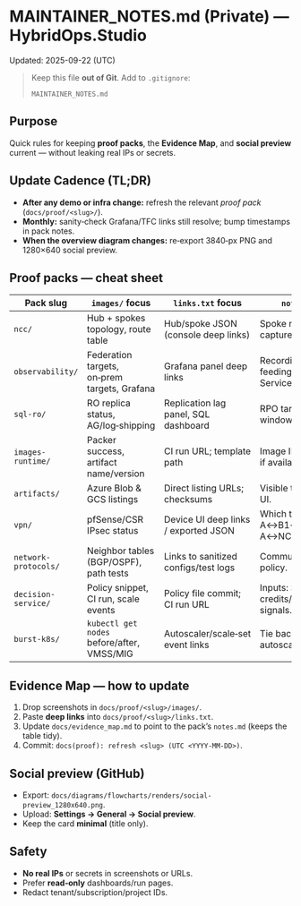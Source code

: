 # MAINTAINER_NOTES.md (Private) — HybridOps.Studio
Updated: 2025-09-22 (UTC)

> Keep this file **out of Git**. Add to `.gitignore`:
>
> ```
> MAINTAINER_NOTES.md
> ```

## Purpose
Quick rules for keeping **proof packs**, the **Evidence Map**, and **social preview** current — without leaking real IPs or secrets.

## Update Cadence (TL;DR)
- **After any demo or infra change:** refresh the relevant *proof pack* (`docs/proof/<slug>/`).
- **Monthly:** sanity‑check Grafana/TFC links still resolve; bump timestamps in pack notes.
- **When the overview diagram changes:** re‑export 3840‑px PNG and 1280×640 social preview.

## Proof packs — cheat sheet
| Pack slug | `images/` focus | `links.txt` focus | `notes.md` hint |
|---|---|---|---|
| `ncc/` | Hub + spokes topology, route table | Hub/spoke JSON (console deep links) | Spoke names/regions; capture time (UTC). |
| `observability/` | Federation targets, on‑prem targets, Grafana | Grafana panel deep links | Recording rules/alerts feeding Decision Service. |
| `sql-ro/` | RO replica status, AG/log‑shipping | Replication lag panel, SQL dashboard | RPO target + test window. |
| `images-runtime/` | Packer success, artifact name/version | CI run URL; template path | Image IDs/checksums if available. |
| `artifacts/` | Azure Blob & GCS listings | Direct listing URLs; checksums | Visible timestamps in UI. |
| `vpn/` | pfSense/CSR IPsec status | Device UI deep links / exported JSON | Which tunnels are A↔B1↔B2 and A↔NCC. |
| `network-protocols/` | Neighbor tables (BGP/OSPF), path tests | Links to sanitized configs/test logs | Communities/local‑pref policy. |
| `decision-service/` | Policy snippet, CI run, scale events | Policy file commit; CI run URL | Inputs: SLO, credits/cost, cloud signals. |
| `burst-k8s/` | `kubectl get nodes` before/after, VMSS/MIG | Autoscaler/scale‑set event links | Tie back to KPI autoscale +2@70%.


## Evidence Map — how to update
1. Drop screenshots in `docs/proof/<slug>/images/`.
2. Paste **deep links** into `docs/proof/<slug>/links.txt`.
3. Update `docs/evidence_map.md` to point to the pack’s `notes.md` (keeps the table tidy).
4. Commit: `docs(proof): refresh <slug> (UTC <YYYY‑MM‑DD>)`.

## Social preview (GitHub)
- Export: `docs/diagrams/flowcharts/renders/social-preview_1280x640.png`.
- Upload: **Settings → General → Social preview**.
- Keep the card **minimal** (title only).

## Safety
- **No real IPs** or secrets in screenshots or URLs.
- Prefer **read‑only** dashboards/run pages.
- Redact tenant/subscription/project IDs.
